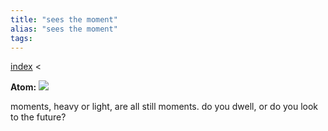 ```yaml
---
title: "sees the moment"
alias: "sees the moment"
tags: 
---
```


[index](/.md) < 

**Atom:** 
![](eyebubbles%202.png)

moments, heavy or light, are all still moments. do you dwell, or do you look to the future?